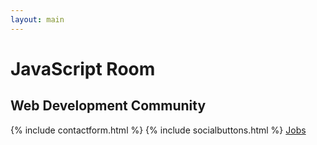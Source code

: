 ```yaml
---
layout: main
---
```


<div id="particles-js">
    <h1>JavaScript Room</h1>
    <h2>Web Development Community</h2>
    {% include contactform.html %}
    {% include socialbuttons.html %}
    <a
        class="btn btn-jobs"
        href="https://jobs.roomjs.com"
        title="Find or post Frontend jobs"
    >
        Jobs
    </a>
</div>
